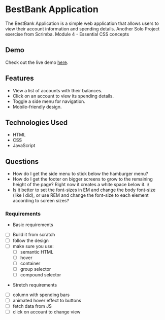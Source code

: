# BestBank Application

The BestBank Application is a simple web application that allows users to view their account information and spending details. Another Solo Project exercise from Scrimba.
Module 4 - Essential CSS concepts

## Demo

Check out the live demo [here](https://bestbank-mobile-first.netlify.app/).

## Features

- View a list of accounts with their balances.
- Click on an account to view its spending details.
- Toggle a side menu for navigation.
- Mobile-friendly design.

## Technologies Used

- HTML
- CSS
- JavaScript

## Questions

- How do I get the side menu to stick below the hamburger menu?
- How do I get the footer on bigger screens to grow to the remaining height of the page? Right now it creates a white space below it. :\
- Is it better to set the font-sizes in EM and change the body font-size (like I did), or use REM and change the font-size to each element according to screen sizes?

### Requirements

- Basic requirements
- [ ] Build it from scratch
- [ ] follow the design
- [ ] make sure you use:
  - [ ] semantic HTML
  - [ ] hover
  - [ ] container
  - [ ] group selector
  - [ ] compound selector
- Stretch requirements
- [ ] column with spending bars
- [ ] animated hover effect to buttons
- [ ] fetch data from JS
- [ ] click on account to change view
